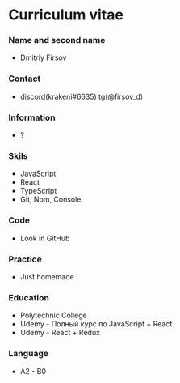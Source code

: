# Curriculum vitae
### Name and second name
* Dmitriy Firsov 
### Contact 
* discord(krakeni#6635) tg(@firsov_d)
### Information
* ?
### Skils
* JavaScript
* React
* TypeScript
* Git, Npm, Console
### Code
* Look in GitHub
### Practice
* Just homemade
### Education
* Polytechnic College
* Udemy - Полный курс по JavaScript + React 
* Udemy - React + Redux
### Language
* A2 - B0
